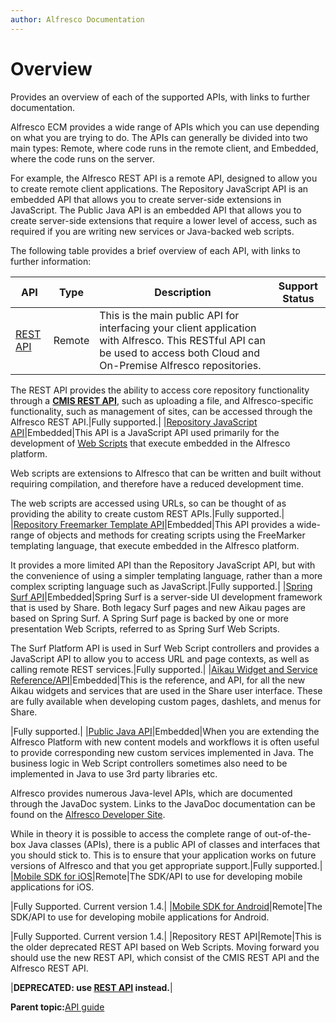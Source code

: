 ```yaml
---
author: Alfresco Documentation
---
```


# Overview

Provides an overview of each of the supported APIs, with links to further documentation.

Alfresco ECM provides a wide range of APIs which you can use depending on what you are trying to do. The APIs can generally be divided into two main types: Remote, where code runs in the remote client, and Embedded, where the code runs on the server.

For example, the Alfresco REST API is a remote API, designed to allow you to create remote client applications. The Repository JavaScript API is an embedded API that allows you to create server-side extensions in JavaScript. The Public Java API is an embedded API that allows you to create server-side extensions that require a lower level of access, such as required if you are writing new services or Java-backed web scripts.

The following table provides a brief overview of each API, with links to further information:

|API|Type|Description|Support Status|
|---|----|-----------|--------------|
|[REST API](../pra/1/topics/pra-welcome.md)|Remote|This is the main public API for interfacing your client application with Alfresco. This RESTful API can be used to access both Cloud and On-Premise Alfresco repositories.

The REST API provides the ability to access core repository functionality through a **[CMIS REST API](../pra/1/topics/cmis-welcome.md)**, such as uploading a file, and Alfresco-specific functionality, such as management of sites, can be accessed through the Alfresco REST API.|Fully supported.|
|[Repository JavaScript API](API-JS-intro.md)|Embedded|This API is a JavaScript API used primarily for the development of [Web Scripts](../references/dev-extension-points-webscripts.md) that execute embedded in the Alfresco platform.

Web scripts are extensions to Alfresco that can be written and built without requiring compilation, and therefore have a reduced development time.

The web scripts are accessed using URLs, so can be thought of as providing the ability to create custom REST APIs.|Fully supported.|
|[Repository Freemarker Template API](../references/API-FreeMarker-intro.md)|Embedded|This API provides a wide-range of objects and methods for creating scripts using the FreeMarker templating language, that execute embedded in the Alfresco platform.

It provides a more limited API than the Repository JavaScript API, but with the convenience of using a simpler templating language, rather than a more complex scripting language such as JavaScript.|Fully supported.|
|[Spring Surf API](ws-presentation-intro.md)|Embedded|Spring Surf is a server-side UI development framework that is used by Share. Both legacy Surf pages and new Aikau pages are based on Spring Surf. A Spring Surf page is backed by one or more presentation Web Scripts, referred to as Spring Surf Web Scripts.

The Surf Platform API is used in Surf Web Script controllers and provides a JavaScript API to allow you to access URL and page contexts, as well as calling remote REST services.|Fully supported.|
|[Aikau Widget and Service Reference/API](http://dev.alfresco.com/resource/docs/aikau-jsdoc/)|Embedded|This is the reference, and API, for all the new Aikau widgets and services that are used in the Share user interface. These are fully available when developing custom pages, dashlets, and menus for Share.

|Fully supported.|
|[Public Java API](java-public-api-list.md)|Embedded|When you are extending the Alfresco Platform with new content models and workflows it is often useful to provide corresponding new custom services implemented in Java. The business logic in Web Script controllers sometimes also need to be implemented in Java to use 3rd party libraries etc.

Alfresco provides numerous Java-level APIs, which are documented through the JavaDoc system. Links to the JavaDoc documentation can be found on the [Alfresco Developer Site](http://dev.alfresco.com/resource/AlfrescoOne/5.0/PublicAPI/).

While in theory it is possible to access the complete range of out-of-the-box Java classes \(APIs\), there is a public API of classes and interfaces that you should stick to. This is to ensure that your application works on future versions of Alfresco and that you get appropriate support.|Fully supported.|
|[Mobile SDK for iOS](http://docs.alfresco.com/mobile_sdk/ios/concepts/mobile-sdk-ios-intro.html)|Remote|The SDK/API to use for developing mobile applications for iOS.

|Fully Supported. Current version 1.4.|
|[Mobile SDK for Android](http://docs.alfresco.com/mobile_sdk/android/concepts/mobile-sdk-android-intro.html)|Remote|The SDK/API to use for developing mobile applications for Android.

|Fully Supported. Current version 1.4.|
|Repository REST API|Remote|This is the older deprecated REST API based on Web Scripts. Moving forward you should use the new REST API, which consist of the CMIS REST API and the Alfresco REST API.

|**DEPRECATED: use [REST API](../pra/1/topics/pra-welcome.md) instead.**|

**Parent topic:**[API guide](../concepts/dev-api-intro.md)

